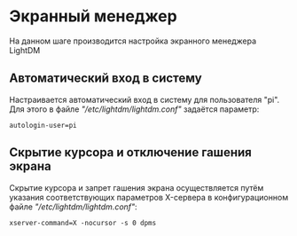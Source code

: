 # Экранный менеджер
На данном шаге производится настройка экранного менеджера LightDM

## Автоматический вход в систему
Настраивается автоматический вход в систему для пользователя "pi".
Для этого в файле _"/etc/lightdm/lightdm.conf"_ задаётся параметр:
```
autologin-user=pi
```

## Скрытие курсора и отключение гашения экрана
Скрытие курсора и запрет гашения экрана осуществляется путём указания
соответствующих параметров X-сервера в конфигурационном файле
_"/etc/lightdm/lightdm.conf"_:
```
xserver-command=X -nocursor -s 0 dpms
```